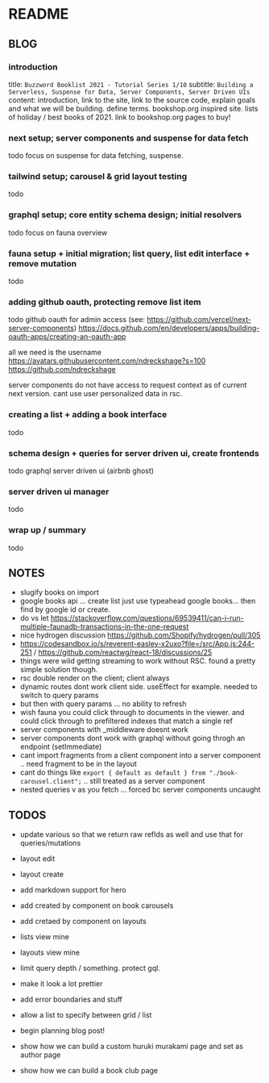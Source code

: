 # README

## BLOG

### introduction

title: `Buzzword Booklist 2021 - Tutorial Series 1/10`
subtitle: `Building a Serverless, Suspense for Data, Server Components, Server Driven UIs`
content: introduction, link to the site, link to the source code, explain goals and what we will be building. define terms.
bookshop.org inspired site. lists of holiday / best books of 2021. link to bookshop.org pages to buy!

### next setup; server components and suspense for data fetch

todo
focus on suspense for data fetching, suspense.

### tailwind setup; carousel & grid layout testing

todo

### graphql setup; core entity schema design; initial resolvers

todo
focus on fauna overview

### fauna setup + initial migration; list query, list edit interface + remove mutation

todo

### adding github oauth, protecting remove list item

todo
github oauth for admin access (see: https://github.com/vercel/next-server-components)
https://docs.github.com/en/developers/apps/building-oauth-apps/creating-an-oauth-app

all we need is the username
https://avatars.githubusercontent.com/ndreckshage?s=100
https://github.com/ndreckshage

server components do not have access to request context as of current next version. cant use user personalized data in rsc.

### creating a list + adding a book interface

todo

### schema design + queries for server driven ui, create frontends

todo
graphql server driven ui (airbnb ghost)

### server driven ui manager

todo

### wrap up / summary

todo

## NOTES

- slugify books on import
- google books api ... create list just use typeahead google books... then find by google id or create.
- do vs let https://stackoverflow.com/questions/69539411/can-i-run-multiple-faunadb-transactions-in-the-one-request
- nice hydrogen discussion https://github.com/Shopify/hydrogen/pull/305
- https://codesandbox.io/s/reverent-easley-x2uxo?file=/src/App.js:244-251 / https://github.com/reactwg/react-18/discussions/25
- things were wild getting streaming to work without RSC. found a pretty simple solution though.
- rsc double render on the client; client always
- dynamic routes dont work client side. useEffect for example. needed to switch to query params
- but then with query params ... no ability to refresh
- wish fauna you could click through to documents in the viewer. and could click through to prefiltered indexes that match a single ref
- server components with \_middleware doesnt work
- server components dont work with graphql without going throgh an endpoint (setImmediate)
- cant import fragments from a client component into a server component .. need fragment to be in the layout
- cant do things like `export { default as default } from "./book-carousel.client";` .. still treated as a server component
- nested queries v as you fetch ... forced bc server components uncaught

## TODOS

- update various so that we return raw refIds as well and use that for queries/mutations
- layout edit
- layout create
- add markdown support for hero
- add created by component on book carousels
- add cretaed by component on layouts

- lists view mine
- layouts view mine
- limit query depth / something. protect gql.
- make it look a lot prettier
- add error boundaries and stuff
- allow a list to specify between grid / list
- begin planning blog post!
- show how we can build a custom huruki murakami page and set as author page
- show how we can build a book club page
